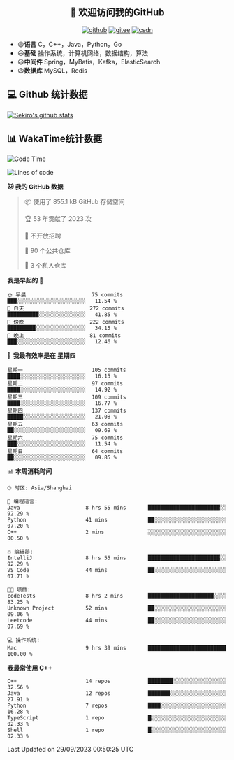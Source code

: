 <h2 align="center">👋 欢迎访问我的GitHub</h2>
<p align="center">
  <a href="https://666wxy666.github.io/"><img src="https://img.shields.io/badge/GitHub-24292e" alt="github"></a>
  <a href="https://gitee.com/wxy_666"><img src="https://img.shields.io/badge/Gitee-fe7300" alt="gitee"></a>
  <a href="https://blog.csdn.net/WXY_666"><img src="https://img.shields.io/badge/CSDN-cf000e" alt="csdn"></a>
</p>

- 😄**语言** C，C++，Java，Python，Go
- 😃**基础** 操作系统，计算机网络，数据结构，算法
- 😃**中间件** Spring，MyBatis，Kafka，ElasticSearch
- 😆**数据库** MySQL，Redis

## 💻 Github 统计数据
[![Sekiro's github stats](https://github-readme-stats.vercel.app/api?username=666WXY666&count_private=true&show_icons=true&theme=tokyonight)](https://666wxy666.github.io/)

## 📊 WakaTime统计数据

<!--START_SECTION:waka-->
![Code Time](http://img.shields.io/badge/Code%20Time-1%2C847%20hrs%208%20mins-blue)

![Lines of code](https://img.shields.io/badge/%E4%BB%8E%E3%80%8CHello%20World%E3%80%8D%E8%B5%B7%E6%88%91%E5%B7%B2%E7%BB%8F%E5%86%99%E4%BA%86-5.7%20million%20%E8%A1%8C%E4%BB%A3%E7%A0%81-blue)

**🐱 我的 GitHub 数据** 

> 📦  使用了 855.1 kB GitHub 存储空间 
 > 
> 🏆 53 年贡献了 2023 次
 > 
> 🚫 不开放招聘
 > 
> 📜 90 个公共仓库 
 > 
> 🔑 3 个私人仓库 
 > 
**我是早起的 🐤** 

```text
🌞 早晨                     75 commits          ███░░░░░░░░░░░░░░░░░░░░░░   11.54 % 
🌆 白天                     272 commits         ██████████░░░░░░░░░░░░░░░   41.85 % 
🌃 傍晚                     222 commits         █████████░░░░░░░░░░░░░░░░   34.15 % 
🌙 晚上                     81 commits          ███░░░░░░░░░░░░░░░░░░░░░░   12.46 % 
```
📅 **我最有效率是在 星期四** 

```text
星期一                      105 commits         ████░░░░░░░░░░░░░░░░░░░░░   16.15 % 
星期二                      97 commits          ████░░░░░░░░░░░░░░░░░░░░░   14.92 % 
星期三                      109 commits         ████░░░░░░░░░░░░░░░░░░░░░   16.77 % 
星期四                      137 commits         █████░░░░░░░░░░░░░░░░░░░░   21.08 % 
星期五                      63 commits          ██░░░░░░░░░░░░░░░░░░░░░░░   09.69 % 
星期六                      75 commits          ███░░░░░░░░░░░░░░░░░░░░░░   11.54 % 
星期日                      64 commits          ██░░░░░░░░░░░░░░░░░░░░░░░   09.85 % 
```


📊 **本周消耗时间** 

```text
🕑︎ 时区: Asia/Shanghai

💬 编程语言: 
Java                     8 hrs 55 mins       ███████████████████████░░   92.29 % 
Python                   41 mins             ██░░░░░░░░░░░░░░░░░░░░░░░   07.20 % 
C++                      2 mins              ░░░░░░░░░░░░░░░░░░░░░░░░░   00.50 % 

🔥 编辑器: 
IntelliJ                 8 hrs 55 mins       ███████████████████████░░   92.29 % 
VS Code                  44 mins             ██░░░░░░░░░░░░░░░░░░░░░░░   07.71 % 

🐱‍💻 项目: 
codeTests                8 hrs 2 mins        █████████████████████░░░░   83.25 % 
Unknown Project          52 mins             ██░░░░░░░░░░░░░░░░░░░░░░░   09.06 % 
Leetcode                 44 mins             ██░░░░░░░░░░░░░░░░░░░░░░░   07.69 % 

💻 操作系统: 
Mac                      9 hrs 39 mins       █████████████████████████   100.00 % 
```

**我最常使用 C++** 

```text
C++                      14 repos            ████████░░░░░░░░░░░░░░░░░   32.56 % 
Java                     12 repos            ███████░░░░░░░░░░░░░░░░░░   27.91 % 
Python                   7 repos             ████░░░░░░░░░░░░░░░░░░░░░   16.28 % 
TypeScript               1 repo              █░░░░░░░░░░░░░░░░░░░░░░░░   02.33 % 
Shell                    1 repo              █░░░░░░░░░░░░░░░░░░░░░░░░   02.33 % 
```




 Last Updated on 29/09/2023 00:50:25 UTC
<!--END_SECTION:waka-->

<!--
**666WXY666/666WXY666** is a ✨ _special_ ✨ repository because its `README.md` (this file) appears on your GitHub profile.

Here are some ideas to get you started:

- 🔭 I’m currently working on ...
- 🌱 I’m currently learning ...
- 👯 I’m looking to collaborate on ...
- 🤔 I’m looking for help with ...
- 💬 Ask me about ...
- 📫 How to reach me: ...
- 😄 Pronouns: ...
- ⚡ Fun fact: ...
-->
